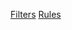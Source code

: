 [Filters](https://john-wln.github.io/uConfig/uBO-Filters.txt)
[Rules](https://john-wln.github.io/uConfig/uBO-Rules.txt)
